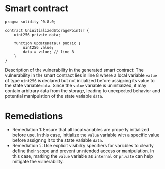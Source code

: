 # Smart contract

```solidity
pragma solidity ^0.8.0;

contract UninitializedStoragePointer {
    uint256 private data;

    function updateData() public {
        uint256 value;
        data = value; // line 8
    }
}
```

Description of the vulnerability in the generated smart contract:
The vulnerability in the smart contract lies in line 8 where a local variable `value` of type `uint256` is declared but not initialized before assigning its value to the state variable `data`. Since the `value` variable is uninitialized, it may contain arbitrary data from the storage, leading to unexpected behavior and potential manipulation of the state variable `data`.

# Remediations

- Remediation 1: Ensure that all local variables are properly initialized before use. In this case, initialize the `value` variable with a specific value before assigning it to the state variable `data`.
- Remediation 2: Use explicit visibility specifiers for variables to clearly define their scope and prevent unintended access or manipulation. In this case, marking the `value` variable as `internal` or `private` can help mitigate the vulnerability.